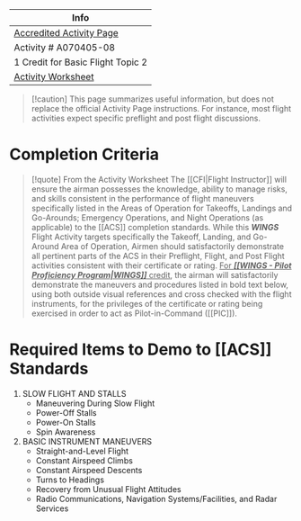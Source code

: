 | Info                                                                                                                       |
| -------------------------------------------------------------------------------------------------------------------------- |
| [Accredited Activity Page](https://www.faasafety.gov/WINGS/pub/accreditedactivities/accreditedActivityViewer.aspx?aaid=11) |
| Activity # A070405-08                                                                                                      |
| 1 Credit for Basic Flight Topic 2                                                                                        |
| [Activity Worksheet](https://www.faasafety.gov/files/gslac/library/documents/2019/Jun/193544/A070405-08%20ASEL%20-%20Slow%20Flight,Stall,Basic%20Instruments.pdf)                                                                                                                           |

> [!caution] This page summarizes useful information, but does not replace the official Activity Page instructions.
> For instance, most flight activities expect specific preflight and post flight discussions.

# Completion Criteria
> [!quote] From the Activity Worksheet
> The [[CFI|Flight Instructor]] will ensure the airman possesses the knowledge, ability to manage risks, and skills consistent in the performance of flight maneuvers specifically listed in the Areas of Operation for Takeoffs, Landings and Go-Arounds; Emergency Operations, and Night Operations (as applicable) to the [[ACS]] completion standards. While this ***WINGS*** Flight Activity targets specifically the Takeoff, Landing, and Go-Around Area of Operation, Airmen should satisfactorily demonstrate all pertinent parts of the ACS in their Preflight, Flight, and Post Flight activities consistent with their certificate or rating. <u>For ***[[WINGS - Pilot Proficiency Program|WINGS]]*** credit</u>, the airman will satisfactorily demonstrate the maneuvers and procedures listed in bold text below, using both outside visual references and cross checked with the flight instruments, for the privileges of the certificate or rating being exercised in order to act as Pilot-in-Command ([[PIC]]).

# Required Items to Demo to [[ACS]] Standards
1. SLOW FLIGHT AND STALLS
	- Maneuvering During Slow Flight
	- Power-Off Stalls
	- Power-On Stalls
	- Spin Awareness
1. BASIC INSTRUMENT MANEUVERS
	- Straight-and-Level Flight
	- Constant Airspeed Climbs
	- Constant Airspeed Descents
	- Turns to Headings
	- Recovery from Unusual Flight Attitudes
	- Radio Communications, Navigation Systems/Facilities, and Radar Services
